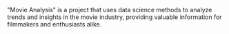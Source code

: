 
"Movie Analysis" is a project that uses data science methods to analyze trends and insights in the movie industry, providing valuable information for filmmakers and enthusiasts alike.
